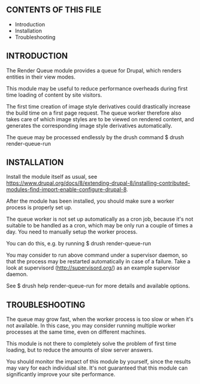 CONTENTS OF THIS FILE
---------------------
   
 * Introduction
 * Installation
 * Troubleshooting

INTRODUCTION
------------
 
The Render Queue module provides a queue for Drupal,
which renders entities in their view modes.

This module may be useful to reduce performance overheads
during first time loading of content by site visitors.

The first time creation of image style derivatives could drastically increase
the build time on a first page request.
The queue worker therefore also takes care of
which image styles are to be viewed on rendered content,
and generates the corresponding image style derivatives automatically.

The queue may be processed endlessly by the drush command
$ drush render-queue-run

INSTALLATION
------------

Install the module itself as usual, see
https://www.drupal.org/docs/8/extending-drupal-8/installing-contributed-modules-find-import-enable-configure-drupal-8.

After the module has been installed,
you should make sure a worker process is properly set up.

The queue worker is not set up automatically as a cron job,
because it's not suitable to be handled as a cron,
which may be only run a couple of times a day.
You need to manually setup the worker process.

You can do this, e.g. by running
$ drush render-queue-run

You may consider to run above command under a supervisor daemon,
so that the process may be restarted automatically in case of a failure.
Take a look at supervisord (http://supervisord.org/)
as an example supervisor daemon.

See
$ drush help render-queue-run
for more details and available options.

TROUBLESHOOTING
---------------

The queue may grow fast, when the worker process is too slow
or when it's not available.
In this case, you may consider running multiple worker processes
at the same time, even on different machines.

This module is not there to completely solve the problem of first time loading,
but to reduce the amounts of slow server answers.

You should monitor the impact of this module by yourself,
since the results may vary for each individual site.
It's not guaranteed that this module
can significantly improve your site performance.

